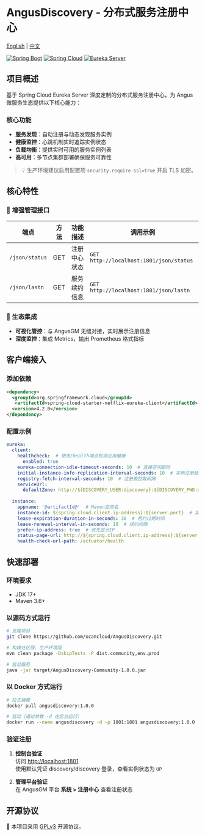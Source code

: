 # AngusDiscovery - 分布式服务注册中心

[English](README_en.md) | [中文](README.md)

[![Spring Boot](https://img.shields.io/badge/Spring%20Boot-3.4.0-brightgreen)](https://spring.io/projects/spring-boot)
[![Spring Cloud](https://img.shields.io/badge/Spring%20Cloud-4.2.0-brightgreen)](https://spring.io/projects/spring-cloud)
[![Eureka Server](https://img.shields.io/badge/Eureka%20Server-2.0.4-lightgrey)](https://spring.io/projects/spring-cloud-netflix)

## 项目概述

基于 Spring Cloud Eureka Server 深度定制的分布式服务注册中心，为 Angus 微服务生态提供以下核心能力：

### 核心功能

- **服务发现**：自动注册与动态发现服务实例
- **健康监控**：心跳机制实时追踪实例状态
- **负载均衡**：提供实时可用的服务实例列表
- **高可用**：多节点集群部署确保服务可靠性

> 💡 生产环境建议启用配置项 `security.require-ssl=true` 开启 TLS 加密。

## 核心特性

### 🚀 增强管理接口

| 端点             | 方法  | 功能描述       | 调用示例                                  |
|----------------|-----|--------------|----------------------------------------|
| `/json/status` | GET | 注册中心状态    | `GET http://localhost:1801/json/status` |
| `/json/lastn`  | GET | 服务续约信息    | `GET http://localhost:1801/json/lastn`  |

### 🔗 生态集成

- **可视化管控**：与 AngusGM 无缝对接，实时展示注册信息
- **深度监控**：集成 Metrics，输出 Prometheus 格式指标

## 客户端接入

### 添加依赖

```xml
<dependency>
  <groupId>org.springframework.cloud</groupId>
   <artifactId>spring-cloud-starter-netflix-eureka-client</artifactId>
  <version>4.2.0</version>
</dependency>
```

### 配置示例

```yml
eureka:
  client:
    healthcheck:  # 使用/health端点检测应用健康
      enabled: true
    eureka-connection-idle-timeout-seconds: 10  # 连接空闲超时
    initial-instance-info-replication-interval-seconds: 10  # 实例注册延迟
    registry-fetch-interval-seconds: 10  # 注册表拉取间隔
    serviceUrl:
      defaultZone: http://${DISCOVERY_USER:discovery}:${DISCOVERY_PWD:discovery}@${DISCOVERY_HOST:localhost}:1801/eureka/
  
  instance:
    appname: '@artifactId@'  # Maven应用名
    instance-id: ${spring.cloud.client.ip-address}:${server.port}  # 实例ID格式
    lease-expiration-duration-in-seconds: 30  # 租约过期时间
    lease-renewal-interval-in-seconds: 10  # 续约间隔
    prefer-ip-address: true  # 优先显示IP
    status-page-url: http://${spring.cloud.client.ip-address}:${server.port}/swagger-ui/
    health-check-url-path: /actuator/health
```

## 快速部署

### 环境要求
- JDK 17+
- Maven 3.6+

### 以源码方式运行

```bash
# 克隆项目
git clone https://github.com/xcancloud/AngusDiscovery.git

# 构建社区版、生产环境版
mvn clean package -DskipTests -P dist.community,env.prod

# 启动服务
java -jar target/AngusDiscovery-Community-1.0.0.jar
```

### 以 Docker 方式运行

```bash
# 拉去镜像
docker pull angusdiscovery:1.0.0

# 启动（通过参数 -d 在后台运行）
docker run --name angusdiscovery -d -p 1801:1801 angusdiscovery:1.0.0 
```

### 验证注册

1. **控制台验证**  
   访问 [http://localhost:1801](http://localhost:1801)  
   使用默认凭证 discovery/discovery 登录，查看实例状态为 `UP`

2. **管理平台验证**  
   在 AngusGM 平台 **系统 > 注册中心** 查看注册状态

## 开源协议

📜 本项目采用 [GPLv3](https://www.gnu.org/licenses/gpl-3.0.html) 开源协议。
